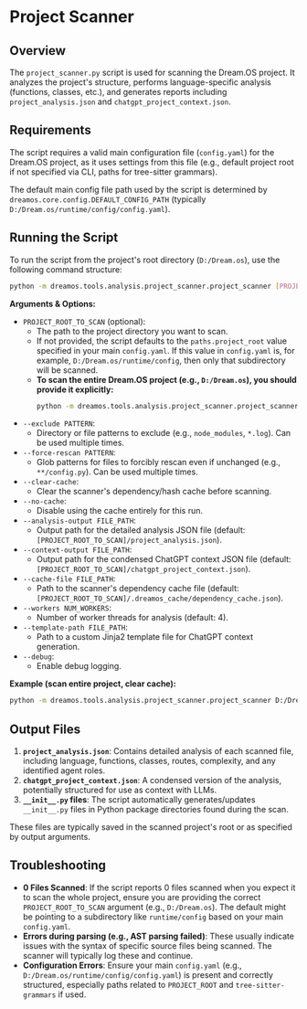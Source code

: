 # Project Scanner

## Overview
The `project_scanner.py` script is used for scanning the Dream.OS project. It analyzes the project's structure, performs language-specific analysis (functions, classes, etc.), and generates reports including `project_analysis.json` and `chatgpt_project_context.json`.

## Requirements
The script requires a valid main configuration file (`config.yaml`) for the Dream.OS project, as it uses settings from this file (e.g., default project root if not specified via CLI, paths for tree-sitter grammars).

The default main config file path used by the script is determined by `dreamos.core.config.DEFAULT_CONFIG_PATH` (typically `D:/Dream.os/runtime/config/config.yaml`).

## Running the Script
To run the script from the project's root directory (`D:/Dream.os`), use the following command structure:

```bash
python -m dreamos.tools.analysis.project_scanner.project_scanner [PROJECT_ROOT_TO_SCAN] [OPTIONS]
```

**Arguments & Options:**

*   `PROJECT_ROOT_TO_SCAN` (optional):
    *   The path to the project directory you want to scan.
    *   If not provided, the script defaults to the `paths.project_root` value specified in your main `config.yaml`. If this value in `config.yaml` is, for example, `D:/Dream.os/runtime/config`, then only that subdirectory will be scanned.
    *   **To scan the entire Dream.OS project (e.g., `D:/Dream.os`), you should provide it explicitly:**
        ```bash
        python -m dreamos.tools.analysis.project_scanner.project_scanner D:/Dream.os
        ```
*   `--exclude PATTERN`:
    *   Directory or file patterns to exclude (e.g., `node_modules`, `*.log`). Can be used multiple times.
*   `--force-rescan PATTERN`:
    *   Glob patterns for files to forcibly rescan even if unchanged (e.g., `**/config.py`). Can be used multiple times.
*   `--clear-cache`:
    *   Clear the scanner's dependency/hash cache before scanning.
*   `--no-cache`:
    *   Disable using the cache entirely for this run.
*   `--analysis-output FILE_PATH`:
    *   Output path for the detailed analysis JSON file (default: `[PROJECT_ROOT_TO_SCAN]/project_analysis.json`).
*   `--context-output FILE_PATH`:
    *   Output path for the condensed ChatGPT context JSON file (default: `[PROJECT_ROOT_TO_SCAN]/chatgpt_project_context.json`).
*   `--cache-file FILE_PATH`:
    *   Path to the scanner's dependency cache file (default: `[PROJECT_ROOT_TO_SCAN]/.dreamos_cache/dependency_cache.json`).
*   `--workers NUM_WORKERS`:
    *   Number of worker threads for analysis (default: 4).
*   `--template-path FILE_PATH`:
    *   Path to a custom Jinja2 template file for ChatGPT context generation.
*   `--debug`:
    *   Enable debug logging.

**Example (scan entire project, clear cache):**
```bash
python -m dreamos.tools.analysis.project_scanner.project_scanner D:/Dream.os --clear-cache
```

## Output Files

1.  **`project_analysis.json`**: Contains detailed analysis of each scanned file, including language, functions, classes, routes, complexity, and any identified agent roles.
2.  **`chatgpt_project_context.json`**: A condensed version of the analysis, potentially structured for use as context with LLMs.
3.  **`__init__.py` files**: The script automatically generates/updates `__init__.py` files in Python package directories found during the scan.

These files are typically saved in the scanned project's root or as specified by output arguments.

## Troubleshooting
*   **0 Files Scanned**: If the script reports 0 files scanned when you expect it to scan the whole project, ensure you are providing the correct `PROJECT_ROOT_TO_SCAN` argument (e.g., `D:/Dream.os`). The default might be pointing to a subdirectory like `runtime/config` based on your main `config.yaml`.
*   **Errors during parsing (e.g., AST parsing failed)**: These usually indicate issues with the syntax of specific source files being scanned. The scanner will typically log these and continue.
*   **Configuration Errors**: Ensure your main `config.yaml` (e.g., `D:/Dream.os/runtime/config/config.yaml`) is present and correctly structured, especially paths related to `PROJECT_ROOT` and `tree-sitter-grammars` if used.
